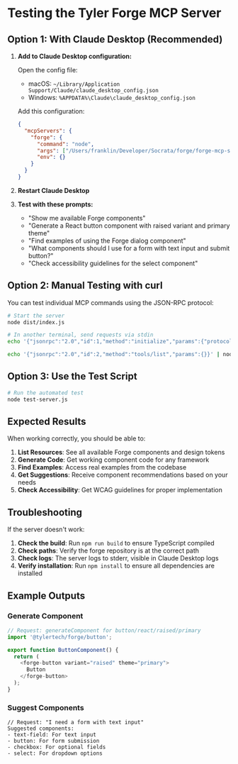# Testing the Tyler Forge MCP Server

## Option 1: With Claude Desktop (Recommended)

1. **Add to Claude Desktop configuration:**

   Open the config file:
   - macOS: `~/Library/Application Support/Claude/claude_desktop_config.json`
   - Windows: `%APPDATA%\Claude\claude_desktop_config.json`

   Add this configuration:
   ```json
   {
     "mcpServers": {
       "forge": {
         "command": "node",
         "args": ["/Users/franklin/Developer/Socrata/forge/forge-mcp-server/dist/index.js"],
         "env": {}
       }
     }
   }
   ```

2. **Restart Claude Desktop**

3. **Test with these prompts:**
   - "Show me available Forge components"
   - "Generate a React button component with raised variant and primary theme"
   - "Find examples of using the Forge dialog component"
   - "What components should I use for a form with text input and submit button?"
   - "Check accessibility guidelines for the select component"

## Option 2: Manual Testing with curl

You can test individual MCP commands using the JSON-RPC protocol:

```bash
# Start the server
node dist/index.js

# In another terminal, send requests via stdin
echo '{"jsonrpc":"2.0","id":1,"method":"initialize","params":{"protocolVersion":"2024-11-05","capabilities":{},"clientInfo":{"name":"test","version":"1.0.0"}}}' | node dist/index.js

echo '{"jsonrpc":"2.0","id":2,"method":"tools/list","params":{}}' | node dist/index.js
```

## Option 3: Use the Test Script

```bash
# Run the automated test
node test-server.js
```

## Expected Results

When working correctly, you should be able to:

1. **List Resources**: See all available Forge components and design tokens
2. **Generate Code**: Get working component code for any framework
3. **Find Examples**: Access real examples from the codebase
4. **Get Suggestions**: Receive component recommendations based on your needs
5. **Check Accessibility**: Get WCAG guidelines for proper implementation

## Troubleshooting

If the server doesn't work:

1. **Check the build**: Run `npm run build` to ensure TypeScript compiled
2. **Check paths**: Verify the forge repository is at the correct path
3. **Check logs**: The server logs to stderr, visible in Claude Desktop logs
4. **Verify installation**: Run `npm install` to ensure all dependencies are installed

## Example Outputs

### Generate Component
```javascript
// Request: generateComponent for button/react/raised/primary
import '@tylertech/forge/button';

export function ButtonComponent() {
  return (
    <forge-button variant="raised" theme="primary">
      Button
    </forge-button>
  );
}
```

### Suggest Components
```
// Request: "I need a form with text input"
Suggested components:
- text-field: For text input
- button: For form submission
- checkbox: For optional fields
- select: For dropdown options
```